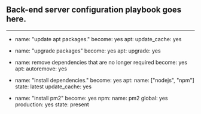 ## Back-end server configuration playbook goes here.
---
- name: "update apt packages."
  become: yes
  apt:
    update_cache: yes

- name: "upgrade packages"
  become: yes
  apt:
    upgrade: yes


- name: remove dependencies that are no longer required
  become: yes
  apt:
    autoremove: yes

- name: "install dependencies."
  become: yes
  apt:
    name: ["nodejs", "npm"]
    state: latest
    update_cache: yes

- name: "install pm2"
  become: yes
  npm:
    name: pm2
    global: yes
    production: yes
    state: present
